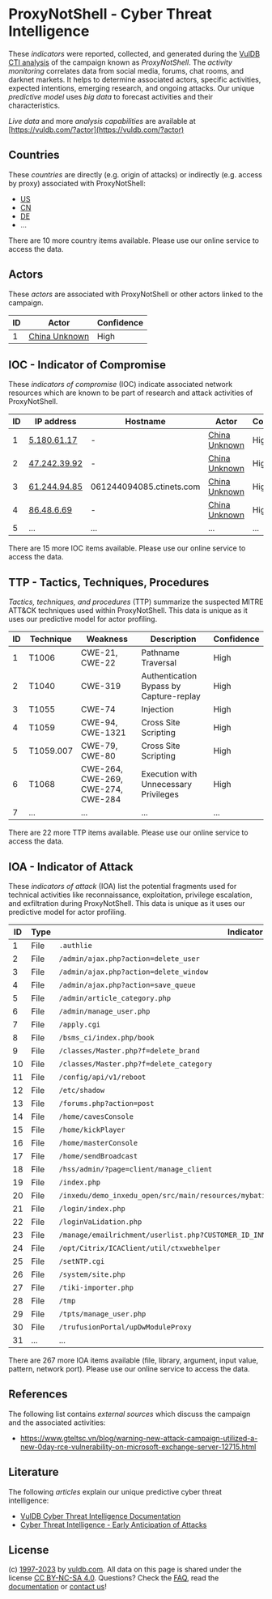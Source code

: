 # ProxyNotShell - Cyber Threat Intelligence

These _indicators_ were reported, collected, and generated during the [VulDB CTI analysis](https://vuldb.com/?kb.cti) of the campaign known as _ProxyNotShell_. The _activity monitoring_ correlates data from social media, forums, chat rooms, and darknet markets. It helps to determine associated actors, specific activities, expected intentions, emerging research, and ongoing attacks. Our unique _predictive model_ uses _big data_ to forecast activities and their characteristics.

_Live data_ and more _analysis capabilities_ are available at [https://vuldb.com/?actor](https://vuldb.com/?actor)

## Countries

These _countries_ are directly (e.g. origin of attacks) or indirectly (e.g. access by proxy) associated with ProxyNotShell:

* [US](https://vuldb.com/?country.us)
* [CN](https://vuldb.com/?country.cn)
* [DE](https://vuldb.com/?country.de)
* ...

There are 10 more country items available. Please use our online service to access the data.

## Actors

These _actors_ are associated with ProxyNotShell or other actors linked to the campaign.

ID | Actor | Confidence
-- | ----- | ----------
1 | [China Unknown](https://vuldb.com/?actor.china_unknown) | High

## IOC - Indicator of Compromise

These _indicators of compromise_ (IOC) indicate associated network resources which are known to be part of research and attack activities of ProxyNotShell.

ID | IP address | Hostname | Actor | Confidence
-- | ---------- | -------- | ----- | ----------
1 | [5.180.61.17](https://vuldb.com/?ip.5.180.61.17) | - | [China Unknown](https://vuldb.com/?actor.china_unknown) | High
2 | [47.242.39.92](https://vuldb.com/?ip.47.242.39.92) | - | [China Unknown](https://vuldb.com/?actor.china_unknown) | High
3 | [61.244.94.85](https://vuldb.com/?ip.61.244.94.85) | 061244094085.ctinets.com | [China Unknown](https://vuldb.com/?actor.china_unknown) | High
4 | [86.48.6.69](https://vuldb.com/?ip.86.48.6.69) | - | [China Unknown](https://vuldb.com/?actor.china_unknown) | High
5 | ... | ... | ... | ...

There are 15 more IOC items available. Please use our online service to access the data.

## TTP - Tactics, Techniques, Procedures

_Tactics, techniques, and procedures_ (TTP) summarize the suspected MITRE ATT&CK techniques used within ProxyNotShell. This data is unique as it uses our predictive model for actor profiling.

ID | Technique | Weakness | Description | Confidence
-- | --------- | -------- | ----------- | ----------
1 | T1006 | CWE-21, CWE-22 | Pathname Traversal | High
2 | T1040 | CWE-319 | Authentication Bypass by Capture-replay | High
3 | T1055 | CWE-74 | Injection | High
4 | T1059 | CWE-94, CWE-1321 | Cross Site Scripting | High
5 | T1059.007 | CWE-79, CWE-80 | Cross Site Scripting | High
6 | T1068 | CWE-264, CWE-269, CWE-274, CWE-284 | Execution with Unnecessary Privileges | High
7 | ... | ... | ... | ...

There are 22 more TTP items available. Please use our online service to access the data.

## IOA - Indicator of Attack

These _indicators of attack_ (IOA) list the potential fragments used for technical activities like reconnaissance, exploitation, privilege escalation, and exfiltration during ProxyNotShell. This data is unique as it uses our predictive model for actor profiling.

ID | Type | Indicator | Confidence
-- | ---- | --------- | ----------
1 | File | `.authlie` | Medium
2 | File | `/admin/ajax.php?action=delete_user` | High
3 | File | `/admin/ajax.php?action=delete_window` | High
4 | File | `/admin/ajax.php?action=save_queue` | High
5 | File | `/admin/article_category.php` | High
6 | File | `/admin/manage_user.php` | High
7 | File | `/apply.cgi` | Medium
8 | File | `/bsms_ci/index.php/book` | High
9 | File | `/classes/Master.php?f=delete_brand` | High
10 | File | `/classes/Master.php?f=delete_category` | High
11 | File | `/config/api/v1/reboot` | High
12 | File | `/etc/shadow` | Medium
13 | File | `/forums.php?action=post` | High
14 | File | `/home/cavesConsole` | High
15 | File | `/home/kickPlayer` | High
16 | File | `/home/masterConsole` | High
17 | File | `/home/sendBroadcast` | High
18 | File | `/hss/admin/?page=client/manage_client` | High
19 | File | `/index.php` | Medium
20 | File | `/inxedu/demo_inxedu_open/src/main/resources/mybatis/inxedu/website/WebsiteImagesMapper.xml` | High
21 | File | `/login/index.php` | High
22 | File | `/loginVaLidation.php` | High
23 | File | `/manage/emailrichment/userlist.php?CUSTOMER_ID_INNER=1` | High
24 | File | `/opt/Citrix/ICAClient/util/ctxwebhelper` | High
25 | File | `/setNTP.cgi` | Medium
26 | File | `/system/site.php` | High
27 | File | `/tiki-importer.php` | High
28 | File | `/tmp` | Low
29 | File | `/tpts/manage_user.php` | High
30 | File | `/trufusionPortal/upDwModuleProxy` | High
31 | ... | ... | ...

There are 267 more IOA items available (file, library, argument, input value, pattern, network port). Please use our online service to access the data.

## References

The following list contains _external sources_ which discuss the campaign and the associated activities:

* https://www.gteltsc.vn/blog/warning-new-attack-campaign-utilized-a-new-0day-rce-vulnerability-on-microsoft-exchange-server-12715.html

## Literature

The following _articles_ explain our unique predictive cyber threat intelligence:

* [VulDB Cyber Threat Intelligence Documentation](https://vuldb.com/?kb.cti)
* [Cyber Threat Intelligence - Early Anticipation of Attacks](https://www.scip.ch/en/?labs.20201022)

## License

(c) [1997-2023](https://vuldb.com/?kb.changelog) by [vuldb.com](https://vuldb.com/?kb.about). All data on this page is shared under the license [CC BY-NC-SA 4.0](https://creativecommons.org/licenses/by-nc-sa/4.0/). Questions? Check the [FAQ](https://vuldb.com/?kb.faq), read the [documentation](https://vuldb.com/?kb) or [contact us](https://vuldb.com/?contact)!
